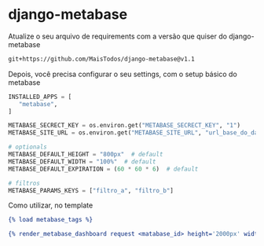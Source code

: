 # django-metabase

Atualize o seu arquivo de requirements com a versão que quiser do django-metabase
```requirements.txt
git+https://github.com/MaisTodos/django-metabase@v1.1
```

Depois, você precisa configurar o seu settings, com o setup básico do metabase
```settings.py
INSTALLED_APPS = [
   "metabase",
]

METABASE_SECRECT_KEY = os.environ.get("METABASE_SECRECT_KEY", "1")
METABASE_SITE_URL = os.environ.get("METABASE_SITE_URL", "url_base_do_dash")

# optionals
METABASE_DEFAULT_HEIGHT = "800px"  # default
METABASE_DEFAULT_WIDTH = "100%"  # default
METABASE_DEFAULT_EXPIRATION = (60 * 60 * 6)  # default

# filtros
METABASE_PARAMS_KEYS = ["filtro_a", "filtro_b"]
```

Como utilizar, no template
```template.html
{% load metabase_tags %}

{% render_metabase_dashboard request <matabase_id> height='2000px' width='2000px' filtro_a=valor filtro_b=valor %}

```
